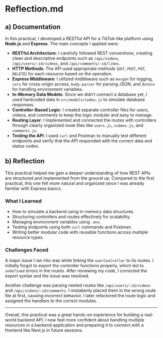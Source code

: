 # Reflection.md

## a) Documentation

In this practical, I developed a RESTful API for a TikTok-like platform using **Node.js** and **Express**. The main concepts I applied were:

- **RESTful Architecture**: I carefully followed REST conventions, creating clean and descriptive endpoints such as `/api/videos`, `/api/users/:id/videos`, and `/api/comments/:id/likes`.
- **HTTP Methods**: The API used appropriate methods (`GET`, `POST`, `PUT`, `DELETE`) for each resource based on the operation.
- **Express Middleware**: I utilized middleware such as `morgan` for logging, `cors` for cross-origin access, `body-parser` for parsing JSON, and `dotenv` for handling environment variables.
- **In-Memory Data Models**: Since we didn’t connect a database yet, I used hardcoded data in `src/models/index.js` to simulate database responses.
- **Controller-Based Logic**: I created separate controller files for users, videos, and comments to keep the logic modular and easy to manage.
- **Routing Layer**: I implemented and connected the routes with controllers through clearly organized route files like `users.js`, `videos.js`, and `comments.js`.
- **Testing the API**: I used `curl` and Postman to manually test different endpoints and verify that the API responded with the correct data and status codes.

## b) Reflection

This practical helped me gain a deeper understanding of how REST APIs are structured and implemented from the ground up. Compared to the first practical, this one felt more natural and organized since I was already familiar with Express basics.

### What I Learned
- How to simulate a backend using in-memory data structures.
- Structuring controllers and routes effectively for scalability.
- Managing environment variables using `.env`.
- Testing endpoints using both `curl` commands and Postman.
- Writing better modular code with reusable functions across multiple resource types.

### Challenges Faced

A major issue I ran into was while linking the `userController` to its routes. I initially forgot to export the controller functions properly, which led to `undefined` errors in the routes. After reviewing my code, I corrected the export syntax and the issue was resolved.

Another challenge was parsing nested routes like `/api/users/:id/videos` and `/api/videos/:id/comments`. I mistakenly placed them in the wrong route file at first, causing incorrect behavior. I later refactored the route logic and assigned the handlers to the correct modules.

---

Overall, this practical was a great hands-on experience for building a real-world backend API. I now feel more confident about handling multiple resources in a backend application and preparing it to connect with a frontend like Next.js in future sessions.
